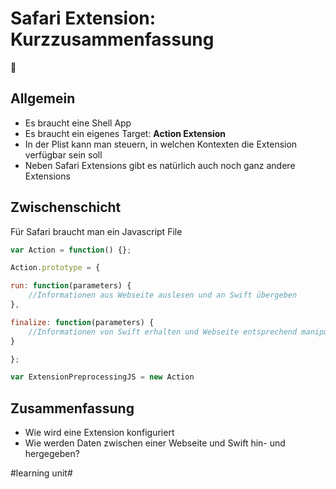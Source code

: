 # Safari Extension: Kurzzusammenfassung
🧩

## Allgemein
- Es braucht eine Shell App
- Es braucht ein eigenes Target: **Action Extension**
- In der Plist kann man steuern, in welchen Kontexten die Extension verfügbar sein soll
- Neben Safari Extensions gibt es natürlich auch noch ganz andere Extensions

## Zwischenschicht

Für Safari braucht man ein Javascript File

```js
var Action = function() {};

Action.prototype = {

run: function(parameters) {
	//Informationen aus Webseite auslesen und an Swift übergeben
},

finalize: function(parameters) {
	//Informationen von Swift erhalten und Webseite entsprechend manipulieren
}

};

var ExtensionPreprocessingJS = new Action
```

## Zusammenfassung
- Wie wird eine Extension konfiguriert
- Wie werden Daten zwischen einer Webseite und Swift hin- und hergegeben?

#learning unit#